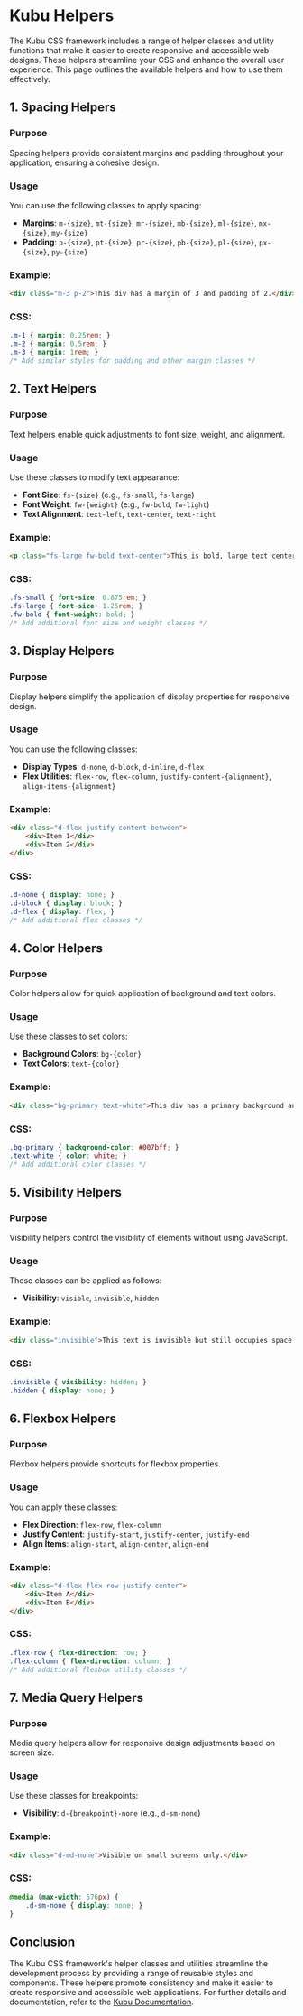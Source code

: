# Kubu Helpers

The Kubu CSS framework includes a range of helper classes and utility functions that make it easier to create responsive and accessible web designs. These helpers streamline your CSS and enhance the overall user experience. This page outlines the available helpers and how to use them effectively.

## 1. Spacing Helpers

### Purpose

Spacing helpers provide consistent margins and padding throughout your application, ensuring a cohesive design.

### Usage

You can use the following classes to apply spacing:

- **Margins**: `m-{size}`, `mt-{size}`, `mr-{size}`, `mb-{size}`, `ml-{size}`, `mx-{size}`, `my-{size}`
- **Padding**: `p-{size}`, `pt-{size}`, `pr-{size}`, `pb-{size}`, `pl-{size}`, `px-{size}`, `py-{size}`

### Example:

```html
<div class="m-3 p-2">This div has a margin of 3 and padding of 2.</div>
```

### CSS:

```css
.m-1 { margin: 0.25rem; }
.m-2 { margin: 0.5rem; }
.m-3 { margin: 1rem; }
/* Add similar styles for padding and other margin classes */
```

## 2. Text Helpers

### Purpose

Text helpers enable quick adjustments to font size, weight, and alignment.

### Usage

Use these classes to modify text appearance:

- **Font Size**: `fs-{size}` (e.g., `fs-small`, `fs-large`)
- **Font Weight**: `fw-{weight}` (e.g., `fw-bold`, `fw-light`)
- **Text Alignment**: `text-left`, `text-center`, `text-right`

### Example:

```html
<p class="fs-large fw-bold text-center">This is bold, large text centered.</p>
```

### CSS:

```css
.fs-small { font-size: 0.875rem; }
.fs-large { font-size: 1.25rem; }
.fw-bold { font-weight: bold; }
/* Add additional font size and weight classes */
```

## 3. Display Helpers

### Purpose

Display helpers simplify the application of display properties for responsive design.

### Usage

You can use the following classes:

- **Display Types**: `d-none`, `d-block`, `d-inline`, `d-flex`
- **Flex Utilities**: `flex-row`, `flex-column`, `justify-content-{alignment}`, `align-items-{alignment}`

### Example:

```html
<div class="d-flex justify-content-between">
    <div>Item 1</div>
    <div>Item 2</div>
</div>
```

### CSS:

```css
.d-none { display: none; }
.d-block { display: block; }
.d-flex { display: flex; }
/* Add additional flex classes */
```

## 4. Color Helpers

### Purpose

Color helpers allow for quick application of background and text colors.

### Usage

Use these classes to set colors:

- **Background Colors**: `bg-{color}`
- **Text Colors**: `text-{color}`

### Example:

```html
<div class="bg-primary text-white">This div has a primary background and white text.</div>
```

### CSS:

```css
.bg-primary { background-color: #007bff; }
.text-white { color: white; }
/* Add additional color classes */
```

## 5. Visibility Helpers

### Purpose

Visibility helpers control the visibility of elements without using JavaScript.

### Usage

These classes can be applied as follows:

- **Visibility**: `visible`, `invisible`, `hidden`

### Example:

```html
<div class="invisible">This text is invisible but still occupies space.</div>
```

### CSS:

```css
.invisible { visibility: hidden; }
.hidden { display: none; }
```

## 6. Flexbox Helpers

### Purpose

Flexbox helpers provide shortcuts for flexbox properties.

### Usage

You can apply these classes:

- **Flex Direction**: `flex-row`, `flex-column`
- **Justify Content**: `justify-start`, `justify-center`, `justify-end`
- **Align Items**: `align-start`, `align-center`, `align-end`

### Example:

```html
<div class="d-flex flex-row justify-center">
    <div>Item A</div>
    <div>Item B</div>
</div>
```

### CSS:

```css
.flex-row { flex-direction: row; }
.flex-column { flex-direction: column; }
/* Add additional flexbox utility classes */
```

## 7. Media Query Helpers

### Purpose

Media query helpers allow for responsive design adjustments based on screen size.

### Usage

Use these classes for breakpoints:

- **Visibility**: `d-{breakpoint}-none` (e.g., `d-sm-none`)

### Example:

```html
<div class="d-md-none">Visible on small screens only.</div>
```

### CSS:

```css
@media (max-width: 576px) {
    .d-sm-none { display: none; }
}
```

## Conclusion

The Kubu CSS framework's helper classes and utilities streamline the development process by providing a range of reusable styles and components. These helpers promote consistency and make it easier to create responsive and accessible web applications. For further details and documentation, refer to the [Kubu Documentation](https://github.com/yourusername/kubu/docs).